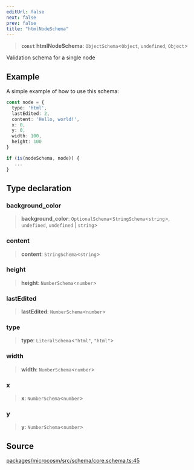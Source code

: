 ```yaml
---
editUrl: false
next: false
prev: false
title: "htmlNodeSchema"
---
```


> **`const`** **htmlNodeSchema**: `ObjectSchema`\<`Object`, `undefined`, `Object`\>

Validation schema for a single node

## Example

A simple example of how to use this schema:
```ts
const node = {
  type: 'html',
  lastEdited: 2,
  content: 'Hello, world!',
  x: 0,
  y: 0,
  width: 100,
  height: 100
}

if (is(nodeSchema, node)) {
   ...
}
```

## Type declaration

### background\_color

> **background\_color**: `OptionalSchema`\<`StringSchema`\<`string`\>, `undefined`, `undefined` \| `string`\>

### content

> **content**: `StringSchema`\<`string`\>

### height

> **height**: `NumberSchema`\<`number`\>

### lastEdited

> **lastEdited**: `NumberSchema`\<`number`\>

### type

> **type**: `LiteralSchema`\<`"html"`, `"html"`\>

### width

> **width**: `NumberSchema`\<`number`\>

### x

> **x**: `NumberSchema`\<`number`\>

### y

> **y**: `NumberSchema`\<`number`\>

## Source

[packages/microcosm/src/schema/core.schema.ts:45](https://github.com/nodenogg-in/alpha-p2p/blob/48d1c8b099632a7e2c2080f89bcf15f0aeed6eaf/packages/microcosm/src/schema/core.schema.ts#L45)
